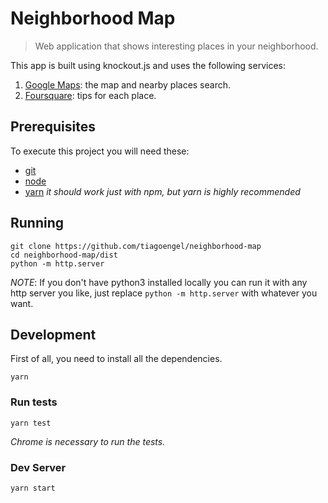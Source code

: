 Neighborhood Map
==

> Web application that shows interesting places in your neighborhood.

This app is built using knockout.js and uses the following services:
  1. [Google Maps](https://developers.google.com/maps/documentation/javascript/): the map and nearby places search.
  2. [Foursquare](https://foursquare.com/): tips for each place.

## Prerequisites
To execute this project you will need these:
- [git](https://git-scm.com/downloads)
- [node](https://www.python.org/downloads/)
- [yarn](https://yarnpkg.com/en/) *it should work just with npm, but yarn is highly recommended*

## Running

```shell
git clone https://github.com/tiagoengel/neighborhood-map
cd neighborhood-map/dist
python -m http.server
```
*NOTE*: If you don't have python3 installed locally you can run it with any
http server you like, just replace `python -m http.server` with whatever you want.

## Development

First of all, you need to install all the dependencies.

```yarn```

### Run tests
```yarn test```

*Chrome is necessary to run the tests.*

### Dev Server
```yarn start```
